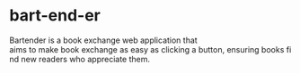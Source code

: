 # bart-end-er
Bartender is a book exchange web application that aims to make book exchange as easy as clicking a button, ensuring books find new readers who appreciate them.
